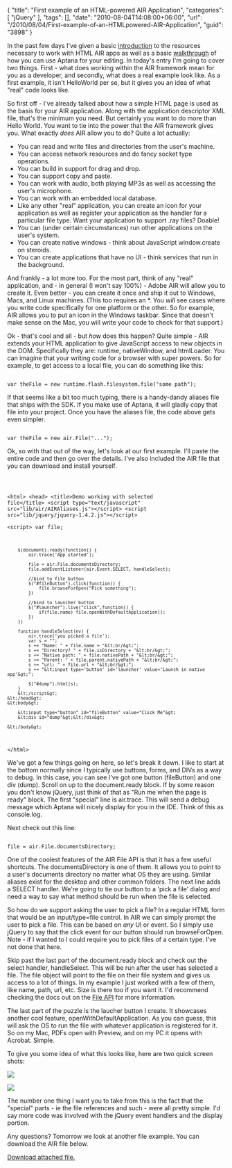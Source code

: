 {
	"title": "First example of an HTML-powered AIR Application",
	"categories": [
		"jQuery"
	],
	"tags": [],
	"date": "2010-08-04T14:08:00+06:00",
	"url": "/2010/08/04/First-example-of-an-HTMLpowered-AIR-Application",
	"guid": "3898"
}

In the past few days I've given a basic <a href="http://www.raymondcamden.com/index.cfm/2010/7/31/Building-your-first-HTMLAdobe-AIR-Application">introduction</a> to the resources necessary to work with HTML AIR apps as well as a basic <a href="http://www.coldfusionjedi.com/index.cfm/2010/8/3/Building-your-first-HTMLAdobe-AIR-Application--Using-Aptana">walkthrough</a> of how you can use Aptana for your editing. In today's entry I'm going to cover two things. First - what does working within the AIR framework mean for you as a developer, and secondly, what does a real example look like. As a first example, it isn't HelloWorld per se, but it gives you an idea of what "real" code looks like.
<!--more-->
<p>
So first off - I've already talked about how a simple HTML page is used as the basis for your AIR application. Along with the application descriptor XML file, that's the minimum you need. But certainly you want to do more than Hello World. You want to tie into the power that the AIR framework gives you. What exactly <i>does</i> AIR allow you to do? Quite a lot actually:
<p>
<ul>
<li>You can read and write files and directories from the user's machine.
<li>You can access network resources and do fancy socket type operations. 
<li>You can build in support for drag and drop.
<li>You can support copy and paste.
<li>You can work with audio, both playing MP3s as well as accessing the user's microphone.
<li>You can work with an embedded local database.
<li>Like any other "real" application, you can create an icon for your application as well as register your application as the handler for a particular file type. Want your application to support .ray files? Doable!
<li>You can (under certain circumstances) run other applications on the user's system.
<li>You can create native windows - think about JavaScript window.create on steroids.
<li>You can create applications that have no UI - think services that run in the background.
</ul>
<p>
And frankly - a lot more too. For the most part, think of any "real" application, and - in general (I won't say 100%) - Adobe AIR will allow you to create it. Even better - you can create it once and ship it out to Windows, Macs, and Linux machines. (This too requires an *. You <i>will</i> see cases where you write code specifically for one platform or the other. So for example, AIR allows you to put an icon in the Windows taskbar. Since that doesn't make sense on the Mac, you will write your code to check for that support.) 
<p>
Ok - that's cool and all - but <i>how</i> does this happen? Quite simple - AIR extends your HTML application to give JavaScript access to new objects in the DOM. Specifically they are: runtime, nativeWindow, and htmlLoader. You can imagine that your writing code for a browser with super powers. So for example, to get access to a local file, you can do something like this:
<p>
<code>
var theFile = new runtime.flash.filesystem.file("some path");
</code>
<p>
If that seems like a bit too much typing, there is a handy-dandy aliases file that ships with the SDK. If you make use of Aptana, it will gladly copy that file into your project. Once you have the aliases file, the code above gets even simpler.
<p>
<code>
var theFile = new air.File("...");
</code>
<p>
Ok, so with that out of the way, let's look at our first example. I'll paste the entire code and then go over the details. I've also included the AIR file that you can download and install yourself. 
<p>

<code>

&lt;html&gt;
    &lt;head&gt;
        &lt;title&gt;Demo working with selected file&lt;/title&gt;
        &lt;script type="text/javascript" src="lib/air/AIRAliases.js"&gt;&lt;/script&gt;
		&lt;script src="lib/jquery/jquery-1.4.2.js"&gt;&lt;/script&gt;        
		&lt;script&gt;
		var file;
		
		$(document).ready(function() {
			air.trace('App started');

			file = air.File.documentsDirectory;
			file.addEventListener(air.Event.SELECT, handleSelect);
			
			//bind to file button
			$("#fileButton").click(function() {
				file.browseForOpen("Pick something");				
			})
			
			//bind to launcher button
			$("#launcher").live("click",function() {
				if(file.name) file.openWithDefaultApplication();
			})
		})

		function handleSelect(ev) {
			air.trace('you picked a file');
			var s = "";
			s += "Name: " + file.name + "&lt;br/&gt;";
			s += "Directory? " + file.isDirectory + "&lt;br/&gt;";
			s += "Native path: " + file.nativePath + "&lt;br/&gt;";
			s += "Parent: " + file.parent.nativePath + "&lt;br/&gt;";
			s += "url: " + file.url + "&lt;br/&gt;";
			s += "&lt;input type='button' id='launcher' value='Launch in native app'&gt;";

			$("#dump").html(s);
		}			
		&lt;/script&gt;
    &lt;/head&gt;
    &lt;body&gt;
    	
		&lt;input type="button" id="fileButton" value="Click Me"&gt;
		&lt;div id="dump"&gt;&lt;/div&gt;
		
    &lt;/body&gt;
&lt;/html&gt;
</code>

<p>

We've got a few things going on here, so let's break it down. I like to start at the bottom normally since I typically use buttons, forms, and DIVs as a way to debug. In this case, you can see I've got one button (fileButton) and one div (dump). Scroll on up to the document.ready block. If by some reason you don't know jQuery, just think of that as "Run me when the page is ready" block. The first "special" line is air.trace. This will send a debug message which Aptana will nicely display for you in the IDE. Think of this as console.log. 

<p>

Next check out this line:

<p>

<code>
file = air.File.documentsDirectory;
</code>

<p>

One of the coolest features of the AIR File API is that it has a few useful shortcuts. The documentsDirectory is one of them. It allows you to point to a user's documents directory no matter what OS they are using. Similar aliases exist for the desktop and other common folders. The next line adds a SELECT handler. We're going to tie our button to a 'pick a file' dialog and need a way to say what method should be run when the file is selected.

<p>

So how do we support asking the user to pick a file? In a regular HTML form that would be an input/type=file control. In AIR we can simply prompt the user to pick a file. This can be based on <i>any</i> UI or event. So I simply use jQuery to say that the click event for our button should run browseForOpen. Note - if I wanted to I could require you to pick files of a certain type. I've not done that here.

<p>

Skip past the last part of the document.ready block and check out the select handler, handleSelect. This will be run after the user has selected a file. The file object will point to the file on their file system and gives us access to a lot of things. In my example I just worked with a few of them, like name, path, url, etc. Size is there too if you want it. I'd recommend checking the docs out on the <a href="http://help.adobe.com/en_US/air/reference/html/flash/filesystem/File.html">File API</a> for more information. 

<p>

The last part of the puzzle is the laucher button I create. It showcases another cool feature, openWithDefaultApplication. As you can guess, this will ask the OS to run the file with whatever application is registered for it. So on my Mac, PDFs open with Preview, and on my PC it opens with Acrobat. Simple. 

<p>

To give you some idea of what this looks like, here are two quick screen shots:

<p>

<img src="http://static.raymondcamden.com/images/cfjedi/Screen shot 2010-08-04 at 1.06.24 PM.png" />

<p>

<img src="http://static.raymondcamden.com/images/cfjedi/Screen shot 2010-08-04 at 1.06.42 PM.png" />

<p>

The number one thing I want you to take from this is the fact that the "special" parts - ie the file references and such - were all pretty simple. I'd say more code was involved with the jQuery event handlers and the display portion. 

<p>

Any questions? Tomorrow we look at another file example. You can download the AIR file below.<p><a href='enclosures/C%3A%5Chosts%5C2009%2Ecoldfusionjedi%2Ecom%5Cenclosures%2Fexampl1%2Eair'>Download attached file.</a></p>